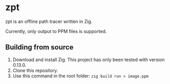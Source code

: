 # zpt

zpt is an offline path tracer written in Zig.

Currently, only output to PPM files is supported.

## Building from source
1. Download and install Zig. This project has only been tested with version 0.13.0.
2. Clone this repository.
3. Use this command in the root folder: `zig build run > image.ppm`